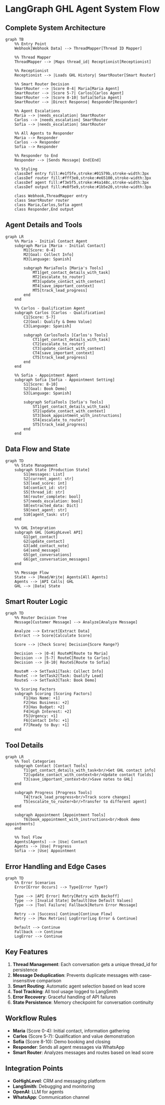 # LangGraph GHL Agent System Flow

## Complete System Architecture

```mermaid
graph TB
    %% Entry Point
    Webhook[Webhook Data] --> ThreadMapper[Thread ID Mapper]
    
    %% Thread Mapper
    ThreadMapper --> |Maps thread_id| Receptionist[Receptionist]
    
    %% Receptionist
    Receptionist --> |Loads GHL History| SmartRouter[Smart Router]
    
    %% Smart Router Decision
    SmartRouter --> |Score 0-4| Maria[Maria Agent]
    SmartRouter --> |Score 5-7| Carlos[Carlos Agent]
    SmartRouter --> |Score 8-10| Sofia[Sofia Agent]
    SmartRouter --> |Direct Response| Responder[Responder]
    
    %% Agent Escalations
    Maria --> |needs_escalation| SmartRouter
    Carlos --> |needs_escalation| SmartRouter
    Sofia --> |needs_escalation| SmartRouter
    
    %% All Agents to Responder
    Maria --> Responder
    Carlos --> Responder
    Sofia --> Responder
    
    %% Responder to End
    Responder --> |Sends Message| End[End]
    
    %% Styling
    classDef entry fill:#e1f5fe,stroke:#01579b,stroke-width:3px
    classDef router fill:#fff3e0,stroke:#e65100,stroke-width:3px
    classDef agent fill:#f3e5f5,stroke:#4a148c,stroke-width:3px
    classDef output fill:#e8f5e9,stroke:#1b5e20,stroke-width:3px
    
    class Webhook,ThreadMapper entry
    class SmartRouter router
    class Maria,Carlos,Sofia agent
    class Responder,End output
```

## Agent Details and Tools

```mermaid
graph LR
    %% Maria - Initial Contact Agent
    subgraph Maria [Maria - Initial Contact]
        M1[Score: 0-4]
        M2[Goal: Collect Info]
        M3[Language: Spanish]
        
        subgraph MariaTools [Maria's Tools]
            MT1[get_contact_details_with_task]
            MT2[escalate_to_router]
            MT3[update_contact_with_context]
            MT4[save_important_context]
            MT5[track_lead_progress]
        end
    end
    
    %% Carlos - Qualification Agent
    subgraph Carlos [Carlos - Qualification]
        C1[Score: 5-7]
        C2[Goal: Qualify & Demo Value]
        C3[Language: Spanish]
        
        subgraph CarlosTools [Carlos's Tools]
            CT1[get_contact_details_with_task]
            CT2[escalate_to_router]
            CT3[update_contact_with_context]
            CT4[save_important_context]
            CT5[track_lead_progress]
        end
    end
    
    %% Sofia - Appointment Agent
    subgraph Sofia [Sofia - Appointment Setting]
        S1[Score: 8-10]
        S2[Goal: Book Demo]
        S3[Language: Spanish]
        
        subgraph SofiaTools [Sofia's Tools]
            ST1[get_contact_details_with_task]
            ST2[update_contact_with_context]
            ST3[book_appointment_with_instructions]
            ST4[escalate_to_router]
            ST5[track_lead_progress]
        end
    end
```

## Data Flow and State

```mermaid
graph TD
    %% State Management
    subgraph State [Production State]
        S1[messages: List]
        S2[current_agent: str]
        S3[lead_score: int]
        S4[contact_id: str]
        S5[thread_id: str]
        S6[router_complete: bool]
        S7[needs_escalation: bool]
        S8[extracted_data: Dict]
        S9[next_agent: str]
        S10[agent_task: str]
    end
    
    %% GHL Integration
    subgraph GHL [GoHighLevel API]
        G1[get_contact]
        G2[update_contact]
        G3[add_contact_note]
        G4[send_message]
        G5[get_conversations]
        G6[get_conversation_messages]
    end
    
    %% Message Flow
    State --> |Read/Write| Agents[All Agents]
    Agents --> |API Calls| GHL
    GHL --> |Data| State
```

## Smart Router Logic

```mermaid
graph TD
    %% Router Decision Tree
    Message[Customer Message] --> Analyze[Analyze Message]
    
    Analyze --> Extract[Extract Data]
    Extract --> Score[Calculate Score]
    
    Score --> |Check Score| Decision{Score Range?}
    
    Decision --> |0-4| RouteM[Route to Maria]
    Decision --> |5-7| RouteC[Route to Carlos]
    Decision --> |8-10| RouteS[Route to Sofia]
    
    RouteM --> SetTask1[Task: Collect Info]
    RouteC --> SetTask2[Task: Qualify Lead]
    RouteS --> SetTask3[Task: Book Demo]
    
    %% Scoring Factors
    subgraph Scoring [Scoring Factors]
        F1[Has Name: +1]
        F2[Has Business: +2]
        F3[Has Budget: +2]
        F4[High Interest: +2]
        F5[Urgency: +1]
        F6[Contact Info: +1]
        F7[Ready to Buy: +1]
    end
```

## Tool Details

```mermaid
graph LR
    %% Tool Categories
    subgraph Contact [Contact Tools]
        T1[get_contact_details_with_task<br/>Get GHL contact info]
        T2[update_contact_with_context<br/>Update contact fields]
        T3[save_important_context<br/>Save notes to GHL]
    end
    
    subgraph Progress [Progress Tools]
        T4[track_lead_progress<br/>Track score changes]
        T5[escalate_to_router<br/>Transfer to different agent]
    end
    
    subgraph Appointment [Appointment Tools]
        T6[book_appointment_with_instructions<br/>Book demo appointments]
    end
    
    %% Tool Flow
    Agents[Agents] --> |Use| Contact
    Agents --> |Use| Progress
    Sofia --> |Use| Appointment
```

## Error Handling and Edge Cases

```mermaid
graph TD
    %% Error Scenarios
    Error[Error Occurs] --> Type{Error Type?}
    
    Type --> |API Error| Retry[Retry with Backoff]
    Type --> |Invalid State| Default[Use Default Values]
    Type --> |Tool Failure| Fallback[Return Error Message]
    
    Retry --> |Success| Continue[Continue Flow]
    Retry --> |Max Retries| LogError[Log Error & Continue]
    
    Default --> Continue
    Fallback --> Continue
    LogError --> Continue
```

## Key Features

1. **Thread Management**: Each conversation gets a unique thread_id for persistence
2. **Message Deduplication**: Prevents duplicate messages with case-insensitive comparison
3. **Smart Routing**: Automatic agent selection based on lead score
4. **Tool Tracking**: All tool usage logged to LangSmith
5. **Error Recovery**: Graceful handling of API failures
6. **State Persistence**: Memory checkpoint for conversation continuity

## Workflow Rules

- **Maria** (Score 0-4): Initial contact, information gathering
- **Carlos** (Score 5-7): Qualification and value demonstration  
- **Sofia** (Score 8-10): Demo booking and closing
- **Responder**: Sends all agent messages via WhatsApp
- **Smart Router**: Analyzes messages and routes based on lead score

## Integration Points

- **GoHighLevel**: CRM and messaging platform
- **LangSmith**: Debugging and monitoring
- **OpenAI**: LLM for agents
- **WhatsApp**: Communication channel